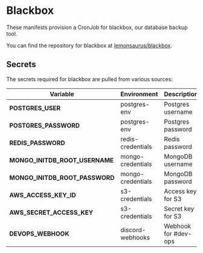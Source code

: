 # Blackbox
These manifests provision a CronJob for blackbox, our database backup tool.

You can find the repository for blackbox at [lemonsaurus/blackbox](https://github.com/lemonsaurus/blackbox).

## Secrets
The secrets required for blackbox are pulled from various sources:

| Variable                       | Environment       | Description            |
|--------------------------------|-------------------|------------------------|
| **POSTGRES_USER**              | postgres-env      | Postgres username      |
| **POSTGRES_PASSWORD**          | postgres-env      | Postgres password      |
| **REDIS_PASSWORD**             | redis-credentials | Redis password         |
| **MONGO_INITDB_ROOT_USERNAME** | mongo-credentials | MongoDB username       |
| **MONGO_INITDB_ROOT_PASSWORD** | mongo-credentials | MongoDB password       |
| **AWS_ACCESS_KEY_ID**          | s3-credentials    | Access key for S3      |
| **AWS_SECRET_ACCESS_KEY**      | s3-credentials    | Secret key for S3      |
| **DEVOPS_WEBHOOK**             | discord-webhooks  | Webhook for #dev-ops   |
